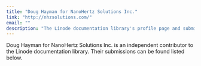```yaml
---
title: "Doug Hayman for NanoHertz Solutions Inc."
link: "http://nhzsolutions.com/"
email: ""
description: "The Linode documentation library's profile page and submission listing for Doug Hayman for NanoHertz Solutions Inc."
---
```


Doug Hayman for NanoHertz Solutions Inc. is an independent contributor to the Linode documentation library. Their submissions can be found listed below.